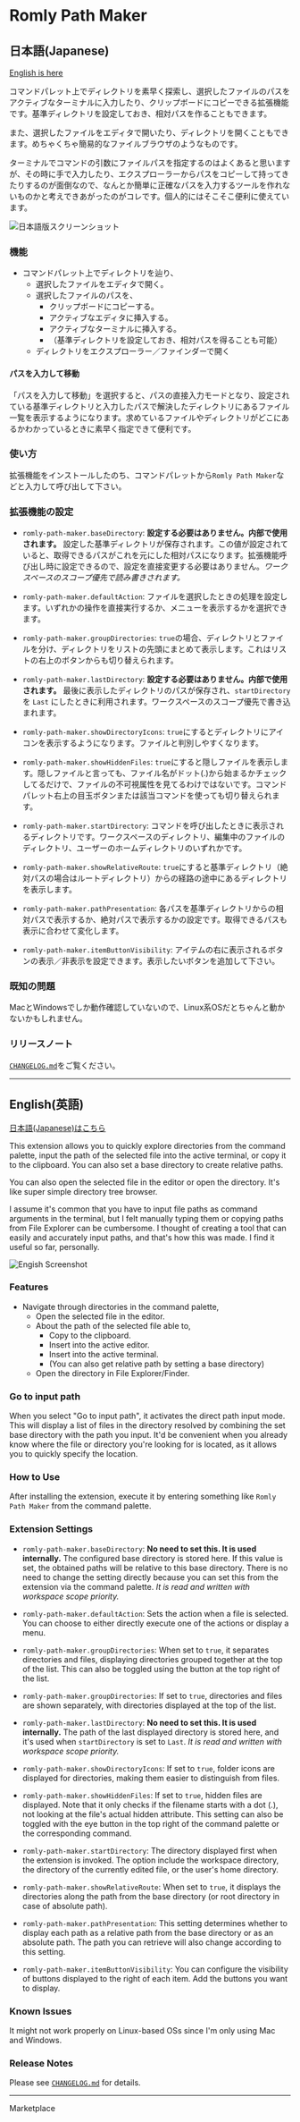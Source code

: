 # Romly Path Maker

## 日本語(Japanese)

[English is here](#english英語)

コマンドパレット上でディレクトリを素早く探索し、選択したファイルのパスをアクティブなターミナルに入力したり、クリップボードにコピーできる拡張機能です。基準ディレクトリを設定しておき、相対パスを作ることもできます。

また、選択したファイルをエディタで開いたり、ディレクトリを開くこともできます。めちゃくちゃ簡易的なファイルブラウザのようなものです。

ターミナルでコマンドの引数にファイルパスを指定するのはよくあると思いますが、その時に手で入力したり、エクスプローラーからパスをコピーして持ってきたりするのが面倒なので、なんとか簡単に正確なパスを入力するツールを作れないものかと考えできあがったのがコレです。個人的にはそこそこ便利に使えています。

![日本語版スクリーンショット](images/screenshot.jpg)

### 機能

- コマンドパレット上でディレクトリを辿り、
	- 選択したファイルをエディタで開く。
	- 選択したファイルのパスを、
		- クリップボードにコピーする。
		- アクティブなエディタに挿入する。
		- アクティブなターミナルに挿入する。
		- （基準ディレクトリを設定しておき、相対パスを得ることも可能）
	- ディレクトリをエクスプローラー／ファインダーで開く

#### パスを入力して移動

「パスを入力して移動」を選択すると、パスの直接入力モードとなり、設定されている基準ディレクトリと入力したパスで解決したディレクトリにあるファイル一覧を表示するようになります。求めているファイルやディレクトリがどこにあるかわかっているときに素早く指定できて便利です。

### 使い方

拡張機能をインストールしたのち、コマンドパレットから`Romly Path Maker`などと入力して呼び出して下さい。

### 拡張機能の設定

* `romly-path-maker.baseDirectory`: **設定する必要はありません。内部で使用されます。** 設定した基準ディレクトリが保存されます。この値が設定されていると、取得できるパスがこれを元にした相対パスになります。拡張機能呼び出し時に設定できるので、設定を直接変更する必要はありません。*ワークスペースのスコープ優先で読み書きされます。*

* `romly-path-maker.defaultAction`: ファイルを選択したときの処理を設定します。いずれかの操作を直接実行するか、メニューを表示するかを選択できます。

* `romly-path-maker.groupDirectories`: `true`の場合、ディレクトリとファイルを分け、ディレクトリをリストの先頭にまとめて表示します。これはリストの右上のボタンからも切り替えられます。

* `romly-path-maker.lastDirectory`: **設定する必要はありません。内部で使用されます。** 最後に表示したディレクトリのパスが保存され、`startDirectory` を `Last` にしたときに利用されます。ワークスペースのスコープ優先で書き込まれます。

* `romly-path-maker.showDirectoryIcons`: `true`にするとディレクトリにアイコンを表示するようになります。ファイルと判別しやすくなります。

* `romly-path-maker.showHiddenFiles`: `true`にすると隠しファイルを表示します。隠しファイルと言っても、ファイル名がドット(.)から始まるかチェックしてるだけで、ファイルの不可視属性を見てるわけではないです。コマンドパレット右上の目玉ボタンまたは該当コマンドを使っても切り替えられます。

* `romly-path-maker.startDirectory`: コマンドを呼び出したときに表示されるディレクトリです。ワークスペースのディレクトリ、編集中のファイルのディレクトリ、ユーザーのホームディレクトリのいずれかです。

* `romly-path-maker.showRelativeRoute`: `true`にすると基準ディレクトリ（絶対パスの場合はルートディレクトリ）からの経路の途中にあるディレクトリを表示します。

* `romly-path-maker.pathPresentation`: 各パスを基準ディレクトリからの相対パスで表示するか、絶対パスで表示するかの設定です。取得できるパスも表示に合わせて変化します。

* `romly-path-maker.itemButtonVisibility`: アイテムの右に表示されるボタンの表示／非表示を設定できます。表示したいボタンを追加して下さい。

### 既知の問題

MacとWindowsでしか動作確認していないので、Linux系OSだとちゃんと動かないかもしれません。

### リリースノート

[`CHANGELOG.md`](CHANGELOG.md)をご覧ください。









-----









## English(英語)

[日本語(Japanese)はこちら](#日本語japanese)

This extension allows you to quickly explore directories from the command palette, input the path of the selected file into the active terminal, or copy it to the clipboard. You can also set a base directory to create relative paths.

You can also open the selected file in the editor or open the directory. It's like super simple directory tree browser.

I assume it's common that you have to input file paths as command arguments in the terminal, but I felt manually typing them or copying paths from File Explorer can be cumbersome. I thought of creating a tool that can easily and accurately input paths, and that's how this was made. I find it useful so far, personally.

![Engish Screenshot](images/screenshot.en.png)

### Features

- Navigate through directories in the command palette,
	- Open the selected file in the editor.
	- About the path of the selected file able to,
		- Copy to the clipboard.
		- Insert into the active editor.
		- Insert into the active terminal.
		- (You can also get relative path by setting a base directory)
	- Open the directory in File Explorer/Finder.

### Go to input path

When you select "Go to input path", it activates the direct path input mode. This will display a list of files in the directory resolved by combining the set base directory with the path you input. It'd be convenient when you already know where the file or directory you're looking for is located, as it allows you to quickly specify the location.

### How to Use

After installing the extension, execute it by entering something like `Romly Path Maker` from the command palette.

### Extension Settings

* `romly-path-maker.baseDirectory`: **No need to set this. It is used internally.** The configured base directory is stored here. If this value is set, the obtained paths will be relative to this base directory. There is no need to change the setting directly because you can set this from the extension via the command palette. *It is read and written with workspace scope priority.*

* `romly-path-maker.defaultAction`: Sets the action when a file is selected. You can choose to either directly execute one of the actions or display a menu.

* `romly-path-maker.groupDirectories`: When set to `true`, it separates directories and files, displaying directories grouped together at the top of the list. This can also be toggled using the button at the top right of the list.

* `romly-path-maker.groupDirectories`: If set to `true`, directories and files are shown separately, with directories displayed at the top of the list.

* `romly-path-maker.lastDirectory`: **No need to set this. It is used internally.** The path of the last displayed directory is stored here, and it's used when `startDirectory` is set to `Last`. *It is read and written with workspace scope priority.*

* `romly-path-maker.showDirectoryIcons`: If set to `true`, folder icons are displayed for directories, making them easier to distinguish from files.

* `romly-path-maker.showHiddenFiles`: If set to `true`, hidden files are displayed. Note that it only checks if the filename starts with a dot (.), not looking at the file's actual hidden attribute. This setting can also be toggled with the eye button in the top right of the command palette or the corresponding command.

* `romly-path-maker.startDirectory`: The directory displayed first when the extension is invoked. The option include the workspace directory, the directory of the currently edited file, or the user's home directory.

* `romly-path-maker.showRelativeRoute`: When set to `true`, it displays the directories along the path from the base directory (or root directory in case of absolute path).

* `romly-path-maker.pathPresentation`: This setting determines whether to display each path as a relative path from the base directory or as an absolute path. The path you can retrieve will also change according to this setting.

* `romly-path-maker.itemButtonVisibility`: You can configure the visibility of buttons displayed to the right of each item. Add the buttons you want to display.

### Known Issues

It might not work properly on Linux-based OSs since I'm only using Mac and Windows.

### Release Notes

Please see [`CHANGELOG.md`](CHANGELOG.md) for details.





-----

Marketplace
